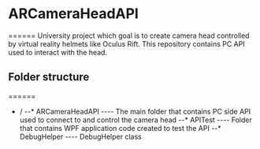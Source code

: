 # ARCameraHeadAPI
======
University project which goal is to create camera head controlled by virtual reality helmets like Oculus Rift. This repository contains PC API used to interact with the head.

## Folder structure
======
* /
--* ARCameraHeadAPI
---- The main folder that contains PC side API used to connect to and control the camera head
--* APITest
---- Folder that contains WPF application code created to test the API
--* DebugHelper
---- DebugHelper class

